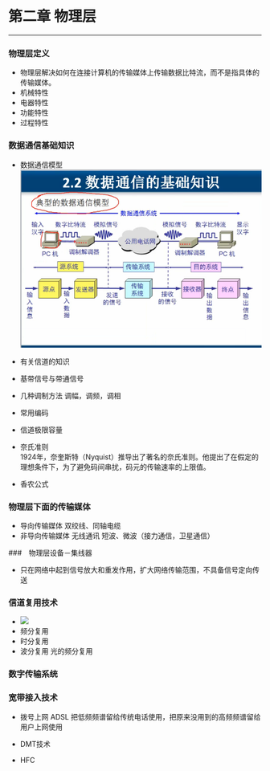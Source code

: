 ﻿# 第二章   物理层

---
### 物理层定义   
* 物理层解决如何在连接计算机的传输媒体上传输数据比特流，而不是指具体的传输媒体。  
* 机械特性
* 电器特性
* 功能特性
* 过程特性  

### 数据通信基础知识  
* 数据通信模型    
![此处输入图片的描述][1]

* 有关信道的知识    

* 基带信号与带通信号   
* 几种调制方法  调幅，调频，调相 
* 常用编码  
* 信道极限容量  
* 奈氏准则   
1924年，奈奎斯特（Nyquist）推导出了著名的奈氏准则。他提出了在假定的理想条件下，为了避免码间串扰，码元的传输速率的上限值。
* 香农公式  

### 物理层下面的传输媒体  
* 导向传输媒体  双绞线、同轴电缆
* 非导向传输媒体 无线通讯 短波、微波（接力通信，卫星通信）　

###　物理层设备－集线器　
* 只在网络中起到信号放大和重发作用，扩大网络传输范围，不具备信号定向传送 

### 信道复用技术  
* ![][2]
* 频分复用   
* 时分复用   
* 波分复用 
光的频分复用   
### 数字传输系统   
### 宽带接入技术    
* 拨号上网   ADSL  把低频频谱留给传统电话使用，把原来没用到的高频频谱留给用户上网使用   
* DMT技术   
* HFC 


  [1]: https://github.com/xurui1995/computer-network/blob/master/pic/%E6%95%B0%E6%8D%AE%E9%80%9A%E4%BF%A1%E6%A8%A1%E5%9E%8B.png
  [2]: https://github.com/xurui1995/computer-network/blob/master/pic/%E4%BF%A1%E9%81%93%E5%A4%8D%E7%94%A8.png